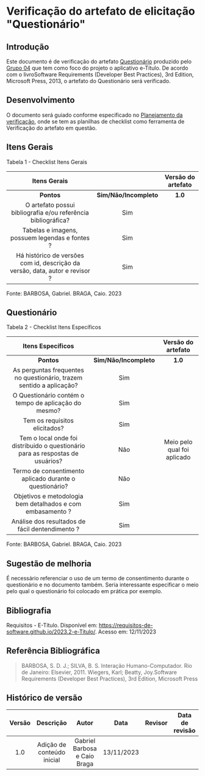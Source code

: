 # **Verificação do artefato de elicitação "Questionário"**

## **Introdução**

Este documento é de verificação do artefato [Questionário](https://github.com/Requisitos-de-Software/2023.2-e-Titulo/blob/main/docs/elicitacao/tecnicas/questionario.md) produzido pelo [Grupo 04](https://github.com/Requisitos-de-Software/2023.2-e-Titulo) que tem como foco do projeto o aplicativo e-Título. De acordo com o livroSoftware Requirements (Developer Best Practices), 3rd Edition, Microsoft Press, 2013, o artefato do Questionário será verificado.

## **Desenvolvimento**

O documento será guiado conforme especificado no [Planejamento da verificação](https://requisitos-de-software.github.io/2023.2-BRBMobilidade/Verifica%C3%A7%C3%A3o/01-planejamento-verificacao-grupo4/), onde se tem as planilhas de checklist como ferramenta de Verificação do artefato em questão.


## **Itens Gerais**

Tabela 1 - Checklist Itens Gerais

| Itens Gerais |      |    Versão do artefato  |
| :------:   | :----: | :-----: |
|    **Pontos**    | **Sim/Não/Incompleto**  |    **1.0**    |
| O artefato possui bibliografia e/ou referência bibliográfica? |    Sim   |     |
| Tabelas e imagens, possuem legendas e fontes ? |  Sim   |       |
| Há histórico de versões com id, descrição da versão, data, autor e revisor ?  |  Sim  |


Fonte: BARBOSA, Gabriel. BRAGA, Caio. 2023

## **Questionário**

Tabela 2 - Checklist Itens Específicos

| Itens Específicos |      |    Versão do artefato |
| :------:   | :----: | :-----: |
|    **Pontos**    | **Sim/Não/Incompleto**  |    **1.0**    |
| As perguntas frequentes no questionário, trazem sentido a aplicação? | Sim  |   |
| O Questionário contém o tempo de aplicação do mesmo? |  Sim |  | 
| Tem os requisitos elicitados? |   Sim  |    |
| Tem o local onde foi distribuido o questionário para as respostas de usuários? |  Não |   Meio pelo qual foi aplicado |
| Termo de consentimento aplicado durante o questionário? |   Não  |   |
| Objetivos e metodologia bem detalhados e com embasamento ? |  Sim  |     | 
| Análise dos resultados de fácil dentendimento ? | Sim   |    |

Fonte: BARBOSA, Gabriel. BRAGA, Caio. 2023

## **Sugestão de melhoria**

É necessário referenciar o uso de um termo de consentimento durante o questionário e no documento também. Seria interessante especificar o meio pelo qual o questionário foi colocado em prática por exemplo.

## **Bibliografia**

Requisitos - E-Título. Disponível em: https://requisitos-de-software.github.io/2023.2-e-Titulo/. Acesso em: 12/11/2023


## **Referência Bibliográfica**

> BARBOSA, S. D. J.; SILVA, B. S. Interação Humano-Computador. Rio de Janeiro: Elsevier, 2011.
> Wiegers, Karl; Beatty, Joy.Software Requirements (Developer Best Practices), 3rd Edition, Microsoft Press

## **Histórico de versão**


| Versão |          Descrição              |     Autor      |      Data      |   Revisor     |    Data de revisão    |  
|:------:|:-------------------------------:|:--------------:|:--------------:|:-------------:|:---------------------:|
|  1.0   | Adição de conteúdo inicial  | Gabriel Barbosa e Caio Braga  | 13/11/2023   |              |                       |